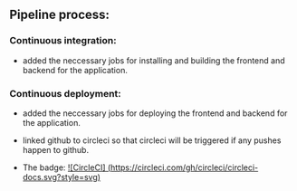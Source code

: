 ## Pipeline process:
### Continuous integration:
- added the neccessary jobs for installing and building the frontend and backend for the application.

### Continuous deployment:
- added the neccessary jobs for deploying the frontend and backend for the application.
- linked github to circleci so that circleci will be triggered if any pushes happen to github.

- The badge: [![CircleCI] (https://circleci.com/gh/circleci/circleci-docs.svg?style=svg)](https://app.circleci.com/pipelines/github/MuhammedMustafa42)